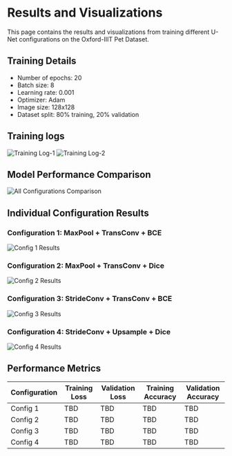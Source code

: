 # Results and Visualizations

This page contains the results and visualizations from training different U-Net configurations on the Oxford-IIIT Pet Dataset.

## Training Details

- Number of epochs: 20
- Batch size: 8
- Learning rate: 0.001
- Optimizer: Adam
- Image size: 128x128
- Dataset split: 80% training, 20% validation

## Training logs
![Training Log-1](results/train_scr1.png)
![Training Log-2](results/train_scr2.png)

## Model Performance Comparison

![All Configurations Comparison](results/all_configs_comparison.png)

## Individual Configuration Results

### Configuration 1: MaxPool + TransConv + BCE
![Config 1 Results](results/predictions_config_1.png)

### Configuration 2: MaxPool + TransConv + Dice
![Config 2 Results](results/predictions_config_2.png)

### Configuration 3: StrideConv + TransConv + BCE
![Config 3 Results](results/predictions_config_3.png)

### Configuration 4: StrideConv + Upsample + Dice
![Config 4 Results](results/predictions_config_4.png)

## Performance Metrics

| Configuration | Training Loss | Validation Loss | Training Accuracy | Validation Accuracy |
|--------------|---------------|-----------------|-------------------|-------------------|
| Config 1     | TBD           | TBD             | TBD               | TBD               |
| Config 2     | TBD           | TBD             | TBD               | TBD               |
| Config 3     | TBD           | TBD             | TBD               | TBD               |
| Config 4     | TBD           | TBD             | TBD               | TBD               |



